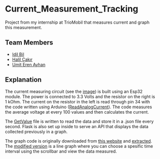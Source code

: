# Current_Measurement_Tracking
Project from my internship at TrioMobil that measures current and graph this measurement.

## Team Members
- [Idil Bil](https://github.com/idil-bil)
- [Halil Çakır](https://github.com/halilcakir) 
- [Umit Eren Ayhan](https://github.com/UmitErenAyhan)

## Explanation
The current measuring circuit (see the [image](https://github.com/idil-bil/Live-Current-Graph/blob/main/breadboard%20for%20esp32.jpg)) is built using an Esp32 module. The power is connected to 3.3 Volts and the resistor on the right is 1 kOhm. The current on the resistor in the left is read through pin 34 with the code written using Arduino ([ReadAnalogCurrent](https://github.com/idil-bil/Live-Current-Graph/blob/main/ReadAnalogCurrent.ino)). The code measures the average voltage at every 100 values and then calculates the current.

The [GetValue](https://github.com/idil-bil/Live-Current-Graph/blob/main/getvalue.py) file is written to read the data and store it in a .json file every second. Flask is also set up inside to serve an API that displays the data collected previously in a graph.

The graph code is originally downloaded from [this website](https://s7.dosya.tc/server23/pox3ax/sad.rar.html) and [extracted](https://extract.me/). The [modified version](https://github.com/idil-bil/Live-Current-Graph/blob/main/graph%20(modified).html) is a line graph where you can choose a spesific time interval using the scrollbar and view the data measured.


